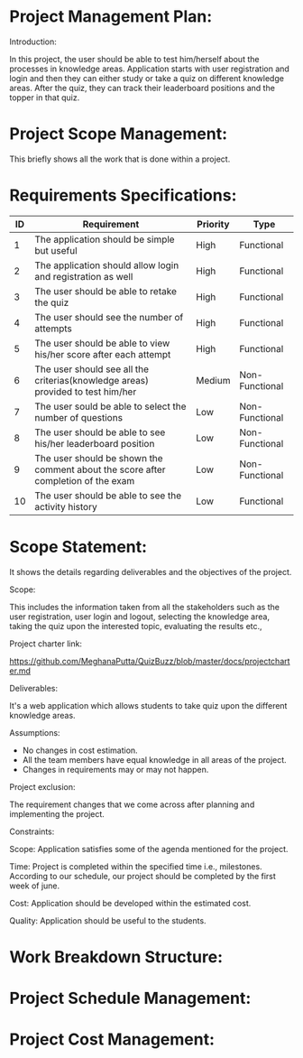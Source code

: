 # Project Management Plan:
Introduction:

In this project, the user should be able to test him/herself about the processes in knowledge areas. Application starts with user registration and login and then they can either study or take a quiz on different knowledge areas. After the quiz, they can track their leaderboard positions and the topper in that quiz.
# Project Scope Management:
This briefly shows all the work that is done within a project.
# Requirements Specifications:

ID|Requirement|Priority|Type|
---|---|---|---|
1 |The application should be simple but useful |High|Functional
2 |The application should allow login and registration as well |High|Functional
3 |The user should be able to retake the quiz |High|Functional
4 |The user should see the number of attempts |High|Functional
5 |The user should be able to view his/her score after each attempt |High|Functional
6 |The user should see all the criterias(knowledge areas) provided to test him/her |Medium|Non-Functional
7 |The user sould be able to select the number of questions |Low|Non-Functional
8 |The user should be able to see his/her leaderboard position |Low|Non-Functional
9 |The user should be shown the comment about the score after completion of the exam |Low|Non-Functional
10|The user should be able to see the activity history |Low|Functional

# Scope Statement:
It shows the details regarding deliverables and the objectives of the project.

Scope:

This includes the information taken from all the stakeholders such as the user registration, user login and logout, selecting the knowledge area, taking the quiz upon the interested topic, evaluating the results etc.,

Project charter link:

https://github.com/MeghanaPutta/QuizBuzz/blob/master/docs/projectcharter.md

Deliverables:

It's a web application which allows students to take quiz upon the different knowledge areas.

Assumptions:

- No changes in cost estimation.
- All the team members have equal knowledge in all areas of the project.
- Changes in requirements may or may not happen.

Project exclusion:

The requirement changes that we come across after planning and implementing the project.

Constraints:

Scope: Application satisfies some of the agenda mentioned for the project.

Time: Project is completed within the specified time i.e., milestones. According to our schedule, our project should be completed by the first week of june.

Cost: Application should be developed within the estimated cost.

Quality: Application should be useful to the students.

# Work Breakdown Structure:



# Project Schedule Management:

# Project Cost Management:
